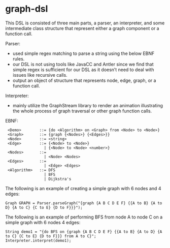 # graph-dsl

This DSL is consisted of three main parts, a parser, an interpreter, and some intermediate class structure that represent either a graph component or a function call.

Parser: 
- used simple regex matching to parse a string using the below EBNF rules.
- our DSL is not using tools like JavaCC and Antler since we find that simple regex is sufficient for our DSL as it doesn’t need to deal with issues like recursive calls.
- output an object of structure that represents node, edge, graph, or a function call.


Interpreter:
- mainly utilize the GraphStream library to render an animation illustrating the whole process of graph traversal or other graph function calls.


EBNF:

     <Demo>        ::= {do <Algorithm> on <Graph> from <Node> to <Node>}
     <Graph>       ::= {graph {<Nodes>} {<Edges>}}
     <Node>        ::= <string>
     <Edge>        ::= {<Node> to <Node>}
                     | {<Node> to <Node> <number>}
     <Nodes>       ::=
                     | <Node> <Nodes>
     <Edges>       ::=
                     | <Edge> <Edges>
     <Algorithm>   ::= DFS
                     | BFS
                     | Dijkstra's


The following is an example of creating a simple graph with 6 nodes and 4 edges:
```
Graph GRAPH = Parser.parseGraph("{graph {A B C D E F} {{A to B} {A to D} {A to C} {C to E} {D to F}}}");

```
The following is an example of performing BFS from node A to node C on a simple graph with 6 nodes 4 edges:
```
String demo1 = "{do BFS on {graph {A B C D E F} {{A to B} {A to D} {A to C} {C to E} {D to F}}} from A to C}";
Interpreter.interpret(demo1);
```


